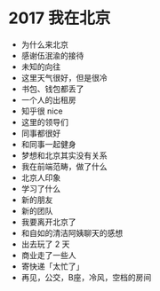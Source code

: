 # 2017 我在北京

- 为什么来北京
- 感谢伍泯渝的接待
- 未知的向往
- 这里天气很好，但是很冷
- 书包、钱包都丢了
- 一个人的出租房
- 知乎很 nice
- 这里的领导们
- 同事都很好
- 和同事一起健身
- 梦想和北京其实没有关系
- 我在前端范畴，做了什么
- 北京人印象
- 学习了什么
- 新的朋友
- 新的团队
- 我要离开北京了
- 和自如的清洁阿姨聊天的感想
- 出去玩了 2 天
- 商业走了一些人
- 寄快递「太忙了」
- 再见，公交，B座，冷风，空档的房间
